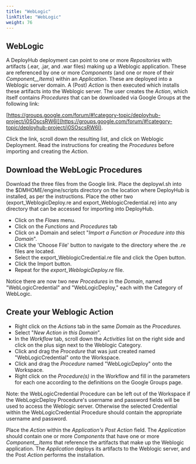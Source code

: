 ```yaml
---
title: "WebLogic"
linkTitle: "WebLogic"
weight: 76
---
```

## WebLogic

A DeployHub deployment can point to one or more _Repositories_ with artifacts (.ear, .jar, and .war files) making up a Weblogic application. These are referenced by one or more _Components_ (and one or more of their _Component__Items_) within an _Application_. These are deployed into a Weblogic server domain. A (Post) _Action_ is then executed which installs these artifacts into the Weblogic server. The user creates the _Action_, which itself contains _Procedures_ that can be downloaded via Google Groups at the following link:

[https://groups.google.com/forum/#!category-topic/deployhub-project/i0SOscsRW6I](https://groups.google.com/forum/#!category-topic/deployhub-project/i0SOscsRW6I).

Click the link, scroll down the resulting list, and click on Weblogic Deployment. Read the instructions for creating the _Procedures_ before importing and creating the _Action_.

## Download the WebLogic Procedures

Download the three files from the Google link. Place the deploywl.sh into the $DMHOME/engine/scripts directory on the location where DeployHub is installed, as per the instructions. Place the other two (export\_WeblogicDeploy.re and export\_WeblogicCredential.re) into any directory that can be accessed for importing into DeployHub.

- Click on the _Flows_ menu.
- Click on the _Functions_ and _Procedures_ tab
- Click on a Domain and select &quot;_Import a Function or Procedure into this Domain_&quot;.
- Click the &#39;Choose File&#39; button to navigate to the directory where the .re files are located.
- Select the export\_WeblogicCredential.re file and click the Open button.
- Click the Import button.
- Repeat for the _export\_WeblogicDeploy.re_ file.

Notice there are now two new _Procedures_ in the _Domain_, named &quot;WebLogicCredential&quot; and &quot;WebLogicDeploy,&quot; each with the Category of WebLogic.

## Create your Weblogic Action

- Right click on the _Actions_ tab in the same _Domain_ as the _Procedures._
- Select &quot;_New Action in this Domain_&quot;.
- In the _Workflow_ tab, scroll down the _Activities_ list on the right side and click on the plus sign next to the Weblogic Category.
- Click and drag the _Procedure_ that was just created named &quot;WebLogicCredential&quot; onto the Workspace.
- Click and drag the _Procedure_ named &quot;WebLogicDeploy&quot; onto the Workspace.
- Right click on the _Procedure(s)_ in the Workflow and fill in the parameters for each one according to the definitions on the Google Groups page.

Note: the WebLogicCredential Procedure can be left out of the Workspace if the WebLogicDeploy Procedure&#39;s username and password fields will be used to access the Weblogic server. Otherwise the selected Credential within the WebLogicCredential Procedure should contain the appropriate username and password.

Place the _Action_ within the _Application&#39;s Post Action_ field. The _Application_ should contain one or more _Components_ that have one or more _Component__Items_ that reference the artifacts that make up the Weblogic application. The _Application_ deploys its artifacts to the Weblogic server, and the Post _Action_ performs the installation.
